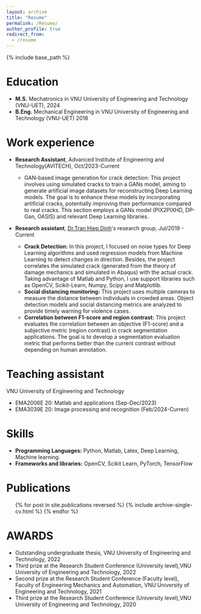 ```yaml
---
layout: archive
title: "Resume"
permalink: /Resume/
author_profile: true
redirect_from:
  - /resume
---
```


{% include base_path %}

Education
======

* **M.S.** Mechatronics in VNU University of Engineering and Technology (VNU-UET), 2024
* **B.Eng.** Mechanical Engineering in VNU University of Engineering and Technology (VNU-UET) 2018

Work experience
======
* **Research Assistant**, Advanced Institute of Engineering and Technology(AVITECH), Oct/2023-Current
  * GAN-based image generation for crack detection: This project involves using simulated cracks to train a GANs model, aiming to generate artificial image datasets for reconstructing Deep Learning models. The goal is to enhance these models by incorporating artificial cracks, potentially improving their performance compared to real cracks. This section employs a GANs model (PIX2PIXHD, DP-Gan, OASIS) and relevant Deep Learning libraries.

* **Research assistant**, [Dr.Tran Hiep Dinh](https://www.linkedin.com/in/tran-hiep-dinh/)'s research group, Jul/2019 - Current
  * **Crack Detection:** In this project, I focused on noise types for Deep Learning algorithms and used regression models from Machine Learning to detect changes in direction. Besides, the project correlates the simulated crack (generated from the theory of damage mechanics and simulated in Abaqus) with the actual crack. Taking advantage of Matlab and Python, I use support libraries such as OpenCV, Scikit-Learn, Numpy, Scipy and Matplotlib.
  * **Social distancing monitoring:** This project uses multiple cameras to measure the distance between
  individuals in crowded areas. Object detection models and social distancing metrics are analyzed to provide
  timely warning for violence cases.
  * **Correlation between F1-score and region contrast:** This project evaluates the correlation between an
  objective (F1-score) and a subjective metric (region contrast) in crack segmentation applications. The
  goal is to develop a segmentation evaluation metric that performs better than the current contrast without
  depending on human annotation.

Teaching assistant
======
VNU University of Engineering and Technology
  * EMA2006E 20: Matlab and applications (Sep-Dec/2023)
  * EMA3039E 20: Image processing and recognition (Feb/2024-Curren)



<!-- * Spring 2024: Academic Pages Collaborator
  * Github University
  * Duties includes: Updates and improvements to template
  * Supervisor: The Users

* Fall 2015: Research Assistant
  * Github University
  * Duties included: Merging pull requests
  * Supervisor: Professor Hub

* Summer 2015: Research Assistant
  * Github University
  * Duties included: Tagging issues
  * Supervisor: Professor Git -->
  
Skills
======
* **Programming Languages:** Python, Matlab, Latex, Deep Learning, Machine learning.
* **Frameworks and libraries:** OpenCV, Scikit Learn, PyTorch, TensorFlow

Publications
======
  <ul>{% for post in site.publications reversed %}
    {% include archive-single-cv.html %}
  {% endfor %}</ul>

AWARDS
======
* Outstanding undergraduate thesis, VNU University of Engineering and Technology, 2022
* Third prize at the Research Student Conference (University level),VNU University of Engineering and Technology, 2022
* Second prize at the Research Student Conference (Faculty level), Faculty of Engineering Mechanics and Automation, VNU University of Engineering and Technology, 2021
* Third prize at the Research Student Conference (University level),VNU University of Engineering and Technology, 2020

<!-- Teaching
======
  <ul>{% for post in site.teaching reversed %}
    {% include archive-single-cv.html %}
  {% endfor %}</ul> -->
  
<!-- Service and leadership
======
* Currently signed in to 43 different slack teams -->
